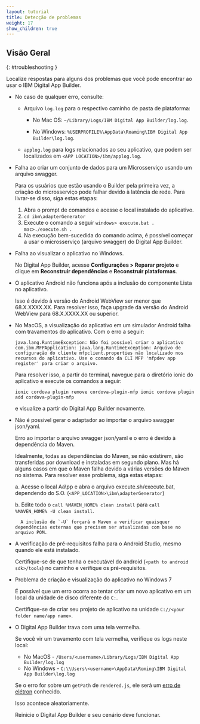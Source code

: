 ```yaml
---
layout: tutorial
title: Detecção de problemas
weight: 17
show_children: true
---
```

<!-- NLS_CHARSET=UTF-8 -->
## Visão Geral
{: #troubleshooting }

Localize respostas para alguns dos problemas que você pode encontrar ao usar o IBM Digital App Builder.

* No caso de qualquer erro, consulte:

    * Arquivo `log.log` para o respectivo caminho de pasta de plataforma:

        * No Mac OS: `~/Library/Logs/IBM Digital App Builder/log.log`.

        * No Windows: `%USERPROFILE%\AppData\Roaming\IBM Digital App Builder\log.log`.

    * `applog.log` para logs relacionados ao seu aplicativo, que podem ser localizados em `<APP LOCATION>/ibm/applog.log`.

* Falha ao criar um conjunto de dados para um Microsserviço usando um arquivo swagger.

    Para os usuários que estão usando o Builder pela primeira vez, a criação do microsserviço pode falhar devido à latência de rede.
    Para livrar-se disso, siga estas etapas:
    1. Abra o prompt de comandos e acesse o local instalado do aplicativo.
    2. `cd ibm\adapterGenerator`
    3. Execute o comando a seguir
        `windows> execute.bat .`
        `mac>./execute.sh .`
    4. Na execução bem-sucedida do comando acima, é possível começar a usar o microsserviço (arquivo swagger) do Digital App Builder.

* Falha ao visualizar o aplicativo no Windows.

    No Digital App Builder, acesse **Configurações > Reparar projeto** e clique em **Reconstruir dependências** e **Reconstruir plataformas**.

* O aplicativo Android não funciona após a inclusão do componente Lista no aplicativo.

    Isso é devido à versão do Android WebView ser menor que 68.X.XXXX.XX. Para resolver isso, faça upgrade da versão do Android WebView para 68.X.XXXX.XX ou superior.

* No MacOS, a visualização do aplicativo em um simulador Android falha com travamentos do aplicativo. Com o erro a seguir:

    `java.lang.RuntimeException: Não foi possível criar o aplicativo com.ibm.MFPApplication: java.lang.RuntimeException: Arquivo de configuração do cliente mfpclient.properties não localizado nos recursos do aplicativo. Use o comando da CLI MFP 'mfpdev app register' para criar o arquivo.`

    Para resolver isso, a partir do terminal, navegue para o diretório ionic do aplicativo e execute os comandos a seguir:

    `ionic cordova plugin remove cordova-plugin-mfp
    ionic cordova plugin add cordova-plugin-mfp`

    e visualize a partir do Digital App Builder novamente.

* Não é possível gerar o adaptador ao importar o arquivo swagger json/yaml.

    Erro ao importar o arquivo swagger json/yaml e o erro é devido à dependência do Maven.

    Idealmente, todas as dependências do Maven, se não existirem, são transferidas por download e instaladas em segundo plano. Mas há alguns casos em que o Maven falha devido a várias versões do Maven no sistema. Para resolver esse problema, siga estas etapas:

    a. Acesse o local Aa\pp e abra o arquivo execute.sh/execute.bat, dependendo do S.O. (`<APP_LOCATION>\ibm\adapterGenerator`)

    b. Edite todo o `call %MAVEN_HOME% clean install` para `call %MAVEN_HOME% -U clean install`.

        A inclusão de `-U` forçará o Maven a verificar quaisquer dependências externas que precisem ser atualizadas com base no arquivo POM.

* A verificação de pré-requisitos falha para o Android Studio, mesmo quando ele está instalado.

    Certifique-se de que tenha o executável do android (`<path to android sdk>/tools`) no caminho e verifique os pré-requisitos.

* Problema de criação e visualização do aplicativo no Windows 7

    É possível que um erro ocorra ao tentar criar um novo aplicativo em um local da unidade de disco diferente do `C:`.

    Certifique-se de criar seu projeto de aplicativo na unidade `C://<your folder name/app name>`.

* O Digital App Builder trava com uma tela vermelha.

    Se você vir um travamento com tela vermelha, verifique os logs neste local:
    * No MacOS - `/Users/<username>/Library/Logs/IBM Digital App Builder/log.log`
    * No Windows - `C:\\Users\<username>\AppData\Roming\IBM Digital App Builder\log.log`

    Se o erro for sobre um `getPath` de `rendered.js`, ele será um [erro de elétron](https://github.com/electron/electron/issues/8205) conhecido.

    Isso acontece aleatoriamente.

    Reinicie o Digital App Builder e seu cenário deve funcionar.
